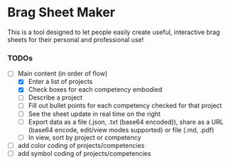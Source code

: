 # Brag Sheet Maker

This is a tool designed to let people easily create useful, interactive brag sheets for their personal and professional use!

### TODOs
 - [ ] Main content (in order of flow)
    - [x] Enter a list of projects
    - [x] Check boxes for each competency embodied
    - [ ] Describe a project
    - [ ] Fill out bullet points for each competency checked for that project
    - [ ] See the sheet update in real time on the right
    - [ ] Export data as a file (.json, .txt (base64 encoded)), share as a URL (base64 encode, edit/view modes supported) or file (.md, .pdf)
    - [ ] In view, sort by project or competency
  - [ ] add color coding of projects/competencies
  - [ ] add symbol coding of projects/competencies
